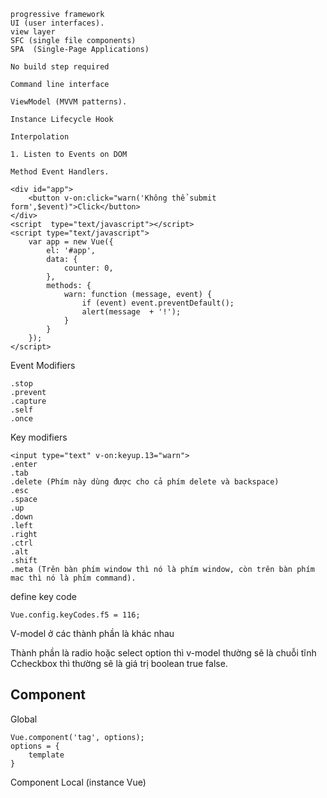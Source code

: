 ```
progressive framework
UI (user interfaces).
view layer
SFC (single file components)
SPA  (Single-Page Applications)
```

```
No build step required
```
```
Command line interface
```

```
ViewModel (MVVM patterns).
```
```
Instance Lifecycle Hook
```

```
Interpolation
```

```
1. Listen to Events on DOM
```

```
Method Event Handlers.
```

```
<div id="app">
    <button v-on:click="warn('Không thể submit form',$event)">Click</button>
</div>
<script  type="text/javascript"></script>
<script type="text/javascript">
    var app = new Vue({
        el: '#app',
        data: {
            counter: 0,
        },
        methods: {
            warn: function (message, event) {
                if (event) event.preventDefault();
                alert(message  + '!');
            }
        }
    });
</script>
```

Event Modifiers
```
.stop
.prevent
.capture
.self
.once
```

Key modifiers
```
<input type="text" v-on:keyup.13="warn">
.enter
.tab
.delete (Phím này dùng được cho cả phím delete và backspace)
.esc
.space
.up
.down
.left
.right
.ctrl
.alt
.shift
.meta (Trên bàn phím window thì nó là phím window, còn trên bàn phím mac thì nó là phím command).
```

define key code
```
Vue.config.keyCodes.f5 = 116;
```

V-model ở các thành phần là khác nhau

Thành phần là radio hoặc select option thì v-model thường sẽ là chuỗi tĩnh
Ccheckbox thì thường sẽ là giá trị boolean true false. 

## Component
Global
```
Vue.component('tag', options);
options = {
    template
}
```
Component Local (instance Vue)
```

```